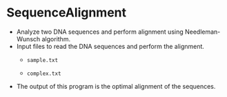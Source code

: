 # SequenceAlignment
* Analyze two DNA sequences and perform alignment using Needleman-Wunsch algorithm.
* Input files to read the DNA sequences and perform the alignment.
  *     sample.txt
  *     complex.txt
* The output of this program is the optimal alignment of the sequences.
